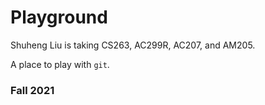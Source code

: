 # Playground
Shuheng Liu is taking CS263, AC299R, AC207, and AM205.

A place to play with `git`.

### Fall 2021
